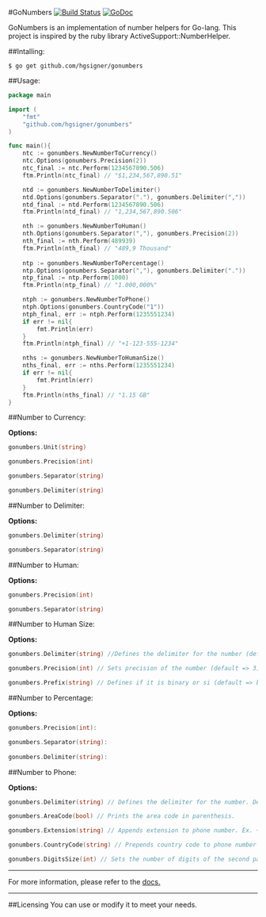 #GoNumbers [![Build Status](https://travis-ci.org/hgsigner/gonumbers.svg?branch=master)](https://travis-ci.org/hgsigner/gonumbers) [![GoDoc](https://godoc.org/github.com/hgsigner/gonumbers?status.svg)](https://godoc.org/github.com/hgsigner/gonumbers)

GoNumbers is an implementation of number helpers for Go-lang. This project is inspired by the ruby library ActiveSupport::NumberHelper.

##Intalling:

```
$ go get github.com/hgsigner/gonumbers
```

##Usage:

```go
package main

import (
	"fmt"
	"github.com/hgsigner/gonumbers"
)

func main(){
	ntc := gonumbers.NewNumberToCurrency()
	ntc.Options(gonumbers.Precision(2))
	ntc_final := ntc.Perform(1234567890.506)
	ftm.Println(ntc_final) // "$1,234,567,890.51"

	ntd := gonumbers.NewNumberToDelimiter()
	ntd.Options(gonumbers.Separator("."), gonumbers.Delimiter(","))
	ntd_final := ntd.Perform(1234567890.506)
	ftm.Println(ntd_final) // "1,234,567,890.506"

	nth := gonumbers.NewNumberToHuman()
	nth.Options(gonumbers.Separator(","), gonumbers.Precision(2))
	nth_final := nth.Perform(489939)
	ftm.Println(nth_final) // "489,9 Thousand"
	
	ntp := gonumbers.NewNumberToPercentage()
	ntp.Options(gonumbers.Separator(","), gonumbers.Delimiter("."))
	ntp_final := ntp.Perform(1000)
	ftm.Println(ntp_final) // "1.000,000%"

	ntph := gonumbers.NewNumberToPhone()
	ntph.Options(gonumbers.CountryCode("1"))
	ntph_final, err := ntph.Perform(1235551234)
	if err != nil{
		fmt.Println(err)
	}
	ftm.Println(ntph_final) // "+1-123-555-1234"

	nths := gonumbers.NewNumberToHumanSize()
	nths_final, err := nths.Perform(1235551234)
	if err != nil{
		fmt.Println(err)
	}
	ftm.Println(nths_final) // "1.15 GB"
}
```

##Number to Currency:

**Options:**

```go
gonumbers.Unit(string) 

gonumbers.Precision(int) 

gonumbers.Separator(string) 

gonumbers.Delimiter(string) 
```

##Number to Delimiter:

**Options:**

```go
gonumbers.Delimiter(string)

gonumbers.Separator(string) 
```

##Number to Human:

**Options:**

```go
gonumbers.Precision(int) 

gonumbers.Separator(string) 
```

##Number to Human Size:

**Options:**

```go
gonumbers.Delimiter(string) //Defines the delimiter for the number (default => ".")

gonumbers.Precision(int) // Sets precision of the number (default => 3).

gonumbers.Prefix(string) // Defines if it is binary or si (default => binary)
```

##Number to Percentage:

**Options:**

```go
gonumbers.Precision(int):

gonumbers.Separator(string):
 
gonumbers.Delimiter(string):
```

##Number to Phone:

**Options:**

```go
gonumbers.Delimiter(string) // Defines the delimiter for the number. Default is "-"

gonumbers.AreaCode(bool) // Prints the area code in parenthesis.

gonumbers.Extension(string) // Appends extension to phone number. Ex. +1(123) 555-6789 x 4545

gonumbers.CountryCode(string) // Prepends country code to phone number (ex. +1)

gonumbers.DigitsSize(int) // Sets the number of digits of the second part of the phone (digits_count:5). Ex. 1234555556789 => 1234-55555-6789
```

- - -
For more information, please refer to the [docs.](https://godoc.org/github.com/hgsigner/gonumbers)
- - -
##Licensing
You can use or modify it to meet your needs.